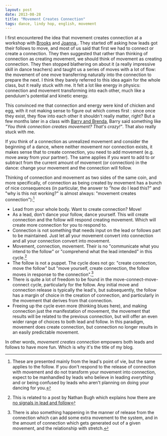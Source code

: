 ```yaml
---
layout: post
date: 2013-08-28
title: "Movement Creates Connection"
tags: dance, lindy hop, english, movement
---
```

I first encountered the idea that movement creates connection at a workshop with [Brooks](http://www.thelindyproject.com/about_brooks.php) and [Joanna ](http://joannalucero.com/). They started off asking how leads got their follows to move, and most of us said that first we had to connect or create a connection. They then suggested that rather than thinking of connection as creating movement, we should think of movement as creating connection. They then stopped blathering on about it (a really impressive skill in dance teachers) and taught us a series of moves with a lot of flow: the movement of one move transferring naturally into the connection to prepare the next. I think they barely referred to this idea again for the whole class, but it really stuck with me. It felt a lot like energy in physics: connection and movement transforming into each other, much like a pendulum's potential and kinetic energy. 

This convinced me that connection and energy were kind of chicken and egg, with it not making sense to figure out which comes first : since once they exist, they flow into each other it shouldn't really matter, right? But a few months later in a class with [Barry and Brenda](http://www.brendadances.com/), Barry said something like *"You think connection creates movement? That's crazy!"*. That also really stuck with me.

If you think of a connection as unrealized movement and consider the beginning of a dance, where neither movement nor connection exists, it makes sense that to create connection, you need to add movement (e.g. move away from your partner). The same applies if you want to add to or subtract from the current amount of movement (or connection) in the dance: change your movement and the connection will follow.

Thinking of connection and movement as two sides of the same coin, and more specifically, of connection as being created by movement has a bunch of nice consequences (in particular, the answer to "how do I lead this?" and "why is this not working?" is almost always: "movement creates connection"):[^2]

  * Lead from your whole body. Want to create connection? Move!
  * As a lead, don't dance your follow, dance yourself. This will create connection and the follow will respond creating movement. Which will create more connection for you to respond to. 
  * Connection is not something that needs input on the lead or follows part to be maintained. Just let all your movement convert into connection and all your connection convert into movement. 
  * Movement, connection, movement. Their is no "communicate what you intend to the follow" or "comprehend what the lead intended" in this cycle.[^1]
  * The follow is not a puppet. The cycle does not go: "create connection, move the follow" but "move yourself, create connection, the follow moves in response to the connection".[^3]
  * There is quite a lot of freedom to be found in the move-connect-move-connect cycle, particularly for the follow. Any initial move and connection release is typically the lead's, but subsequently, the follow has a margin of choice in the creation of connection, and particularly in the movement that derives from that connection. 
  * Freeing up the cycle even more (thinking blues here), and making connection just the manifestation of movement, the movement that results will be related to the previous connection, but will offer an even wider range of choices to both lead and follow. In this paradigm, movement does create connection, but connection no longer results in an easily predictable movement. 

In other words, *movement creates connection* empowers both leads and follows to have more fun. Which is why it's the title of my blog. 

[^2]: These are presented mainly from the lead's point of vie, but the same applies to the follow. If you don't respond to the release of connection with movement and do not transform your movement into connection, expect to be manhandled by leads who believe in leading *everything* and or being confused by leads who aren't planning on doing your dancing for you.

[^1]: This is related to a post by Nathan Bugh which explains how there are [no signals in lead and follow](http://www.jazzasmovement.com/know-you-dont.html)

[^3]: There is also something happening in the manner of release from the connection which can add some extra movement to the system, and in the amount of connection which gets generated out of a given movement, and the relationship with stretch. 